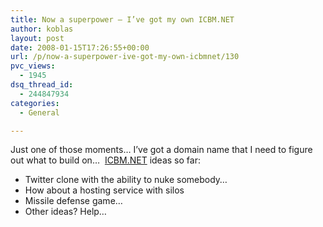 ```yaml
---
title: Now a superpower — I’ve got my own ICBM.NET
author: koblas
layout: post
date: 2008-01-15T17:26:55+00:00
url: /p/now-a-superpower-ive-got-my-own-icbmnet/130
pvc_views:
  - 1945
dsq_thread_id:
  - 244847934
categories:
  - General

---
```

Just one of those moments&#8230; I&#8217;ve got a domain name that I need to figure out what to build on&#8230;&nbsp; [ICBM.NET][1] ideas so far:

  * Twitter clone with the ability to nuke somebody&#8230;
  * How about a hosting service with silos
  * Missile defense game&#8230;
  * Other ideas? Help&#8230;

 [1]: http://icbm.net